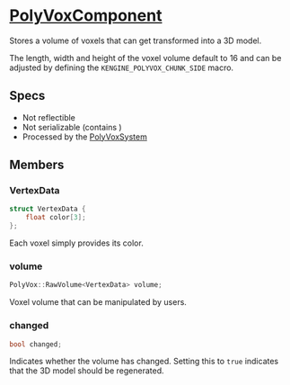 # [PolyVoxComponent](PolyVoxComponent.hpp)

Stores a volume of voxels that can get transformed into a 3D model.

The length, width and height of the voxel volume default to 16 and can be adjusted by defining the `KENGINE_POLYVOX_CHUNK_SIDE` macro.

## Specs

* Not reflectible
* Not serializable (contains )
* Processed by the [PolyVoxSystem](../../systems/polyvox/PolyVoxSystem.md)

## Members

### VertexData

```cpp
struct VertexData {
    float color[3];
};
```

Each voxel simply provides its color.

### volume

```cpp
PolyVox::RawVolume<VertexData> volume;
```

Voxel volume that can be manipulated by users.

### changed

```cpp
bool changed;
```

Indicates whether the volume has changed. Setting this to `true` indicates that the 3D model should be regenerated.